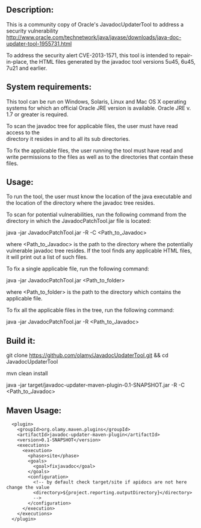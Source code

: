 Description:
------------

This is a community copy of Oracle's JavadocUpdaterTool to address a security vulnerability 
http://www.oracle.com/technetwork/java/javase/downloads/java-doc-updater-tool-1955731.html

To address the security alert CVE-2013-1571, this tool is intended to repair-in-place, 
the HTML files generated by the javadoc tool versions 5u45, 6u45, 7u21 and earlier. 

System requirements:
--------------------

This tool can be run on Windows, Solaris, Linux and Mac OS X operating systems 
for which an official Oracle JRE version is available. Oracle JRE v. 1.7 or greater 
is required.

To scan the javadoc tree for applicable files, the user must have read access to the  
directory it resides in and to all its sub directories. 

To fix the  applicable files, the user running the tool must have read and write 
permissions to the files as well as to the directories that contain these files.

Usage:
------

To run the tool, the user must know the location of the java executable 
and the location of the directory where the javadoc tree resides.

To scan for potential vulnerabilities, run the following command from the 
directory in which the JavadocPatchTool.jar file is located:

java -jar JavadocPatchTool.jar -R -C <Path_to_Javadoc>

where <Path_to_Javadoc> is the path to the directory where the potentially 
vulnerable javadoc tree resides. If the tool finds any applicable HTML files, 
it will print out a list of such files.

To fix a single applicable file, run the following command:

java -jar JavadocPatchTool.jar <Path_to_folder>

where <Path_to_folder> is the path to the directory which contains the applicable file. 

To fix all the applicable files in the tree, run the following command:

java -jar JavadocPatchTool.jar -R <Path_to_Javadoc>

Build it:
------

git clone https://github.com/olamy/JavadocUpdaterTool.git && cd JavadocUpdaterTool

mvn clean install

java -jar target/javadoc-updater-maven-plugin-0.1-SNAPSHOT.jar -R -C <Path_to_Javadoc>

Maven Usage:
------

      <plugin>
        <groupId>org.olamy.maven.plugins</groupId>
        <artifactId>javadoc-updater-maven-plugin</artifactId>
        <version>0.1-SNAPSHOT</version>
        <executions>
          <execution>
            <phase>site</phase>
            <goals>
              <goal>fixjavadoc</goal>
            </goals>
            <configuration>
              <!-- by default check target/site if apidocs are not here change the value
              <directory>${project.reporting.outputDirectory}</directory>
              -->
            </configuration>
          </execution>
        </executions>
      </plugin>

